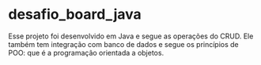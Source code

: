 # desafio_board_java
Esse projeto foi desenvolvido em Java e segue as operações do CRUD. Ele também tem integração com banco de dados e segue os princípios de POO: que é a programação orientada a objetos. 
